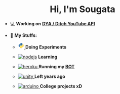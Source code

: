 <h1 align="center">Hi, I'm Sougata</h1>

- 💻 **Working on** [**DYA / Ditch YouTube API**](https://pypi.org/project/dya/) 

- 📂 **My Stuffs:**
    - <a href="https://www.python.org" target="_blank"> <img src="https://raw.githubusercontent.com/devicons/devicon/master/icons/python/python-original.svg" alt="python" width="20" height="20"/> </a> **Doing Experiments** 

    -  <a href="https://nodejs.org/" target="_blank"> <img src="https://cdn.worldvectorlogo.com/logos/nodejs-icon.svg" alt="nodejs" width="20" height="20"/></a> **Learning** 
    
    - <a href="https://heroku.com" target="_blank"> <img src="https://www.vectorlogo.zone/logos/heroku/heroku-icon.svg" alt="heroku" width="20" height="20"/> </a> **Running my [BOT](https://top.gg/bot/848304171814879273)** 
    - <a href="https://unity.com/" target="_blank"> <img src="https://www.vectorlogo.zone/logos/unity3d/unity3d-icon.svg" alt="unity" width="20" height="20"/> </a> **Left years ago** 
    - <a href="https://www.arduino.cc/" target="_blank"> <img src="https://cdn.worldvectorlogo.com/logos/arduino-1.svg" alt="arduino" width="20" height="20"/> </a> **College projects xD** 
